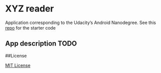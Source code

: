 # XYZ reader

Application corresponding to the Udacity’s Android Nanodegree. See this [repo](https://github.com/udacity/xyz-reader-starter-code)  for the starter code

## App description TODO


##License

[MIT License](https://github.com/acasadoquijada/xyz-reader/blob/master/LICENSE)